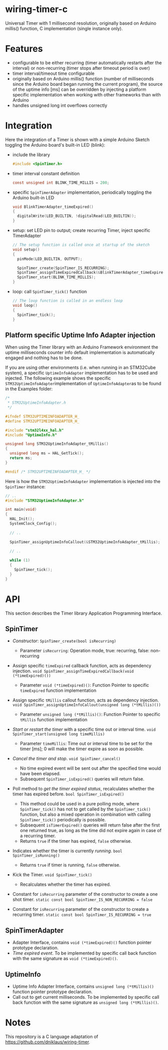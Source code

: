 wiring-timer-c
===================

Universal Timer with 1 millisecond resolution, originally based on Arduino millis() function, C implementation (single instance only).


# Features

* configurable to be either recurring (timer automatically restarts after the interval) or non-recurring (timer stops after timeout period is over)
* timer interval/timeout time configurable
* originally based on Arduino millis() function (number of milliseconds since the Arduino board began running the current program), the source of the uptime info [ms] can be overridden by injecting a platform specific implementation when working with other frameworks than with Arduino
* handles unsigned long int overflows correctly


# Integration

Here the integration of a Timer is shown with a simple Arduino Sketch toggling the Arduino board's built-in LED (blink):

* include the library

  ```C
  #include <SpinTimer.h>
  ```

* timer interval constant definition

  ```C
  const unsigned int BLINK_TIME_MILLIS = 200;
  ```

* specific `SpinTimerAdapter` implementation, periodically toggling the Arduino built-in LED

  ```C
  void BlinkTimerAdapter_timeExpired()
  {
    digitalWrite(LED_BUILTIN, !digitalRead(LED_BUILTIN));
  }
  ```

* setup: set LED pin to output; create recurring Timer, inject specific TimerAdapter

  ```C
  // The setup function is called once at startup of the sketch
  void setup()
  {
    pinMode(LED_BUILTIN, OUTPUT);

    SpinTimer_create(SpinTimer_IS_RECURRING);
    SpinTimer_assignTimeExpiredCallback(&BlinkTimerAdapter_timeExpired);
    SpinTimer_start(BLINK_TIME_MILLIS);
  }
  ```

* loop: call `SpinTimer_tick()` function

  ```C
  // The loop function is called in an endless loop
  void loop()
  {
    SpinTimer_tick();
  }
  ```

## Platform specific Uptime Info Adapter injection

When using the Timer library with an Arduino Framework environment the uptime milliseconds counter info default implementation is automatically engaged and nothing has to be done.

If you are using other environments (i.e. when running in an STM32Cube system), a specific `UptimeInfoAdapter` implementation has to be used and injected. The following example shows the specific `STM32UptimeInfoAdapter`implementation of `UptimeInfoAdapter`as to be found in the Examples folder:

```C
/*
 * STM32UptimeInfoAdapter.h
 */

#ifndef STM32UPTIMEINFOADAPTER_H_
#define STM32UPTIMEINFOADAPTER_H_

#include "stm32l4xx_hal.h"
#include "UptimeInfo.h"

unsigned long STM32UptimeInfoAdapter_tMillis()
{
  unsigned long ms = HAL_GetTick();
  return ms;
}

#endif /* STM32UPTIMEINFOADAPTER_H_ */

```

Here is how the `STM32UptimeInfoAdapter` implementation is injected into the `SpinTimer` instance:

```C
// ..
#include "STM32UptimeInfoAdapter.h"

int main(void)
{
  HAL_Init();
  SystemClock_Config();
  
  // ..

  SpinTimer_assignUptimeInfoCallout(&STM32UptimeInfoAdapter_tMillis);

  // ..
    
  while (1)
  {
    SpinTimer_tick();
  }    
}
```

# API

This section describes the Timer library Application Programming Interface.
## SpinTimer
* *Constructor*: `SpinTimer_create(bool isRecurring)`
  * Parameter `isRecurring`: Operation mode, true: recurring, false: non-recurring
* Assign specific `timeExpired` callback function, acts as dependency injection. `void SpinTimer_assignTimeExpiredCallback(void (*timeExpired)())`
  * Parameter `void (*timeExpired)()`: Function Pointer to specific `timeExpired` function implementation
* Assign specific `tMillis` callout function, acts as dependency injection. `void SpinTimer_assignUptimeInfoCallout(unsigned long (*tMillis)())`
  * Parameter `unsigned long (*tMillis)()`: Function Pointer to specific `tMillis` function implementation

* *Start or restart the timer* with a specific time out or interval time. `void SpinTimer_start(unsigned long timeMillis)`
   * Parameter `timeMillis`: Time out or interval time to be set for the timer [ms]; 0 will make the timer expire as soon as possible.
* *Cancel the timer and stop*. `void SpinTimer_cancel()`
  * No time expired event will be sent out after the specified time would have been elapsed.
  * Subsequent `SpinTimer_isExpired()` queries will return false.

* Poll method to *get the timer expired status*, recalculates whether the timer has expired before. `bool SpinTimer_isExpired()`
  * This method could be used in a pure polling mode, where `SpinTimer_tick()` has not to get called by the `SpinTimer_tick()` function, but also a mixed operation in combination with calling `SpinTimer_tick()` periodically is possible.
  * Subsequent `isTimerExpired()` queries will return false after the first one returned true, as long as the time did not expire again in case of a recurring timer.
  * Returns `true` if the timer has expired, `false` otherwise.
  
* Indicates whether the timer is currently *running*. `bool SpinTimer_isRunning()`
  * Returns `true` if timer is running, `false` otherwise.

* Kick the Timer. `void SpinTimer_tick()`
   * Recalculates whether the timer has expired.

* Constant for `isRecurring` parameter of the constructor to create a one shot timer.
  `static const bool SpinTimer_IS_NON_RECURRING = false`

* Constant for `isRecurring` parameter of the constructor to create a recurring timer.
  `static const bool SpinTimer_IS_RECURRING = true`


## SpinTimerAdapter
* Adapter Interface, contains `void (*timeExpired)()` function pointer prototype declaration.
* *Time expired event*. To be implemented by specific call back function with the same signature as `void (*timeExpired)()`.

## UptimeInfo
* Uptime Info Adapter Interface, contains `unsigned long (*tMillis)()` function pointer prototype declaration.
* Call out to get current milliseconds. To be implemented by specific call back function with the same signature as `unsigned long (*tMillis)()`.


# Notes
This repository is a C language adaptation of https://github.com/dniklaus/wiring-timer.
